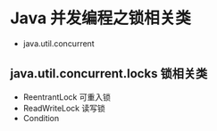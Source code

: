 # Java 并发编程之锁相关类
- java.util.concurrent







## java.util.concurrent.locks 锁相关类


- ReentrantLock 可重入锁
- ReadWriteLock 读写锁
- Condition



#
